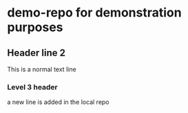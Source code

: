 # demo-repo for demonstration purposes
## Header line 2
This is a normal text line

### Level 3 header
a new line is added in the local repo
